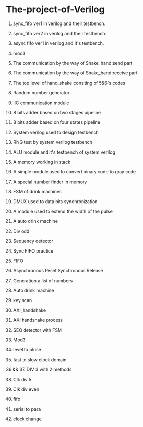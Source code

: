 # The-project-of-Verilog
01.  sync_fifo ver1 in verilog and their testbench.

02.  sync_fifo ver2 in verilog and their testbench.

03.  async fifo ver1 in verilog and it's testbench.

04.  mod3

05.  The communication by the way of Shake_hand:send part

06.  The communication by the way of Shake_hand:receive part

07.  The top level of hand_shake consiting of 5&6's codes

08.  Random number generator

09.  IIC communication module

10. 8 bits adder based on two stages pipeline

11. 8 bits adder based on four states pipeline

12. System verilog used to design testbench

13. RNG test by system verilog testbench

14. ALU module and it's testbench of system verilog

15. A memory working in stack 

16. A simple module used to convert binary code to gray code

17. A special number finder in memory

18. FSM of drink machines

19. DMUX used to data bits synchronization

20. A module used to extend the width of the pulse

21. A auto drink machine

22. Div odd

23. Sequency detector

24. Sync FIFO practice

25. FIFO

26. Asynchronous Reset Synchronous Release

27. Generation a list of numbers

28. Auto drink machine

29. key scan

30. AXI_handshake

31. AXI handshake process

32. SEQ detector with FSM

33. Mod3

34. level to pluse

35. fast to slow clock domain

36 && 37. DIV 3 with 2 methods

38. Clk div 5

39. Clk div even

40. fifo

41. serial to para

42. clock change 
